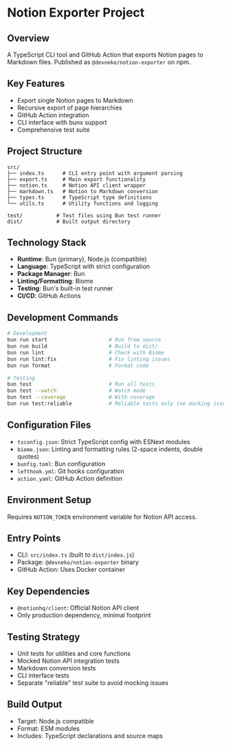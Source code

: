# Notion Exporter Project

## Overview
A TypeScript CLI tool and GitHub Action that exports Notion pages to Markdown files. Published as `@devneko/notion-exporter` on npm.

## Key Features
- Export single Notion pages to Markdown
- Recursive export of page hierarchies 
- GitHub Action integration
- CLI interface with bunx support
- Comprehensive test suite

## Project Structure
```
src/
├── index.ts      # CLI entry point with argument parsing
├── export.ts     # Main export functionality  
├── notion.ts     # Notion API client wrapper
├── markdown.ts   # Notion to Markdown conversion
├── types.ts      # TypeScript type definitions
└── utils.ts      # Utility functions and logging

test/           # Test files using Bun test runner
dist/           # Built output directory
```

## Technology Stack
- **Runtime**: Bun (primary), Node.js (compatible)
- **Language**: TypeScript with strict configuration
- **Package Manager**: Bun
- **Linting/Formatting**: Biome
- **Testing**: Bun's built-in test runner
- **CI/CD**: GitHub Actions

## Development Commands
```bash
# Development
bun run start                    # Run from source
bun run build                    # Build to dist/
bun run lint                     # Check with Biome  
bun run lint:fix                 # Fix linting issues
bun run format                   # Format code

# Testing
bun test                         # Run all tests
bun test --watch                 # Watch mode
bun test --coverage              # With coverage
bun run test:reliable            # Reliable tests only (no mocking issues)
```

## Configuration Files
- `tsconfig.json`: Strict TypeScript config with ESNext modules
- `biome.json`: Linting and formatting rules (2-space indents, double quotes)
- `bunfig.toml`: Bun configuration
- `lefthook.yml`: Git hooks configuration
- `action.yaml`: GitHub Action definition

## Environment Setup
Requires `NOTION_TOKEN` environment variable for Notion API access.

## Entry Points
- CLI: `src/index.ts` (built to `dist/index.js`)
- Package: `@devneko/notion-exporter` binary
- GitHub Action: Uses Docker container

## Key Dependencies
- `@notionhq/client`: Official Notion API client
- Only production dependency, minimal footprint

## Testing Strategy
- Unit tests for utilities and core functions
- Mocked Notion API integration tests  
- Markdown conversion tests
- CLI interface tests
- Separate "reliable" test suite to avoid mocking issues

## Build Output
- Target: Node.js compatible
- Format: ESM modules
- Includes: TypeScript declarations and source maps